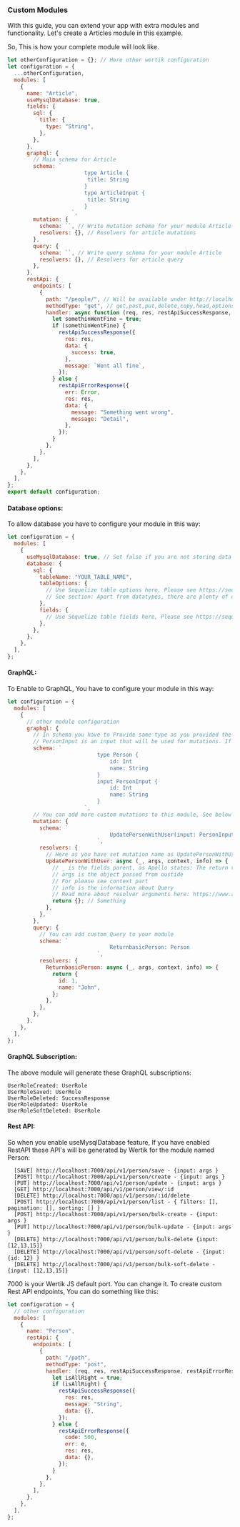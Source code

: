 ### Custom Modules

With this guide, you can extend your app with extra modules and functionality. Let's create a Articles module in this example.

So, This is how your complete module will look like.

```javascript
let otherConfiguration = {}; // Here other wertik configuration
let configuration = {
  ...otherConfiguration,
  modules: [
    {
      name: "Article",
      useMysqlDatabase: true,
      fields: {
        sql: {
          title: {
            type: "String",
          },
        },
      },
      graphql: {
        // Main schema for Article
        schema: `
						type Article {
						 title: String
						}
						type ArticleInput {
						 title: String
						}
					`,
        mutation: {
          schema: ``, // Write mutation schema for your module Article
          resolvers: {}, // Resolvers for article mutations
        },
        query: {
          schema: ``, // Write query schema for your module Article
          resolvers: {}, // Resolvers for article query
        },
      },
      restApi: {
        endpoints: [
          {
            path: "/people/", // Will be available under http://localhost:port/api/v1/article/people/
            methodType: "get", // get,post,put,delete,copy,head,options,link,unlink,purge,lock,unlock,view
            handler: async function (req, res, restApiSuccessResponse, restApiErrorResponse) {
              let somethinWentFine = true;
              if (somethinWentFine) {
                restApiSuccessResponse({
                  res: res,
                  data: {
                    success: true,
                  },
                  message: `Went all fine`,
                });
              } else {
                restApiErrorResponse({
                  err: Error,
                  res: res,
                  data: {
                    message: "Something went wrong",
                    message: "Detail",
                  },
                });
              }
            },
          },
        ],
      },
    },
  ],
};
export default configuration;
```

#### Database options:

To allow database you have to configure your module in this way:

```javascript
let configuration = {
  modules: [
    {
      useMysqlDatabase: true, // Set false if you are not storing data for this module.
      database: {
        sql: {
          tableName: "YOUR_TABLE_NAME",
          tableOptions: {
            // Use Sequelize table options here, Please see https://sequelize.org/v5/manual/models-definition.html
            // See section: Apart from datatypes, there are plenty of options that you can set on each column.
          },
          fields: {
            // Use Sequelize table fields here, Please see https://sequelize.org/v5/manual/models-definition.html
          },
        },
      },
    },
  ],
};
```

#### GraphQL:

To Enable to GraphQL, You have to configure your module in this way:

```javascript
let configuration = {
  modules: [
    {
      // other module configuration
      graphql: {
        // In schema you have to Provide same type as you provided the moduleName, Consider you have provided Person you have to set it as Person with attributes
        // PersonInput is an input that will be used for mutations. If you set your module to Person then input name should be PersonInput
        schema: `
							type Person {
								id: Int
								name: String
							}
							input PersonInput {
								id: Int
								name: String
							}
						`,
        // You can add more custom mutations to this module, See below
        mutation: {
          schema: `
								UpdatePersonWithUser(input: PersonInput): Person
							`,
          resolvers: {
            // Here as you have set mutation name as UpdatePersonWithUser, you have provide a method with same name:
            UpdatePersonWithUser: async (_, args, context, info) => {
              // _ is the fields parent, as Apollo states: The return value of the resolver for this field's parent (i.e., the previous resolver in the resolver chain).
              // args is the object passed from oustide
              // For please see context part
              // info is the information about Query
              // Read more about resolver arguments here: https://www.apollographql.com/docs/apollo-server/data/resolvers/#resolver-arguments
              return {}; // Something
            },
          },
        },
        query: {
          // You can add custom Query to your module
          schema: `
								ReturnbasicPerson: Person
							`,
          resolvers: {
            ReturnbasicPerson: async (_, args, context, info) => {
              return {
                id: 1,
                name: "John",
              };
            },
          },
        },
      },
    },
  ],
};
```

#### GraphQL Subscription:

The above module will generate these GraphQL subscriptions:

    UserRoleCreated: UserRole
    UserRoleSaved: UserRole
    UserRoleDeleted: SuccessResponse
    UserRoleUpdated: UserRole
    UserRoleSoftDeleted: UserRole

#### Rest API:

So when you enable useMysqlDatabase feature, If you have enabled RestAPI these API's will be generated by Wertik for the module named Person:

      [SAVE] http://localhost:7000/api/v1/person/save - {input: args }
      [POST] http://localhost:7000/api/v1/person/create - {input: args }
      [PUT] http://localhost:7000/api/v1/person/update - {input: args }
      [GET] http://localhost:7000/api/v1/person/view/:id
      [DELETE] http://localhost:7000/api/v1/person/:id/delete
      [POST] http://localhost:7000/api/v1/person/list - { filters: [], pagination: [], sorting: [] }
      [POST] http://localhost:7000/api/v1/person/bulk-create - {input: args }
      [PUT] http://localhost:7000/api/v1/person/bulk-update - {input: args }
      [DELETE] http://localhost:7000/api/v1/person/bulk-delete {input: [12,13,15]}
      [DELETE] http://localhost:7000/api/v1/person/soft-delete - {input: {id: 12} }
      [DELETE] http://localhost:7000/api/v1/person/bulk-soft-delete - {input: [12,13,15]}

7000 is your Wertik JS default port. You can change it. To create custom Rest API endpoints, You can do something like this:

```javascript
let configuration = {
  // other configuration
  modules: [
    {
      name: "Person",
      restApi: {
        endpoints: [
          {
            path: "/path",
            methodType: "post",
            handler: (req, res, restApiSuccessResponse, restApiErrorResponse) => {
              let isAllRight = true;
              if (isAllRight) {
                restApiSuccessResponse({
                  res: res,
                  message: "String",
                  data: {},
                });
              } else {
                restApiErrorResponse({
                  code: 500,
                  err: e,
                  res: res,
                  data: {},
                });
              }
            },
          },
        ],
      },
    },
  ],
};
```
